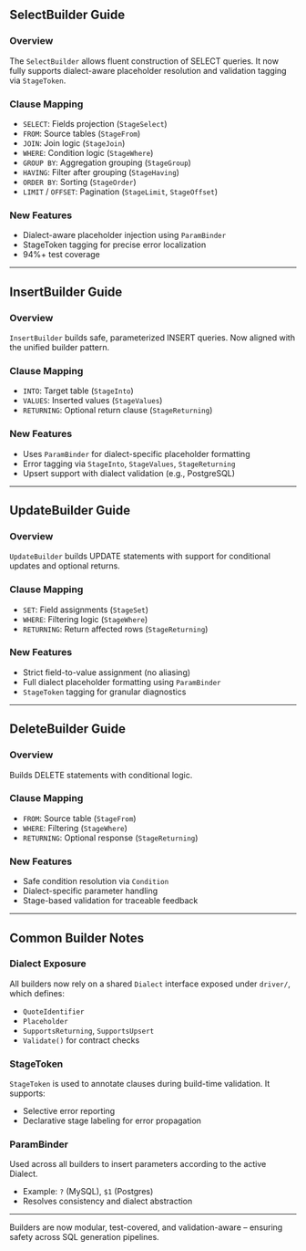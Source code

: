 ## SelectBuilder Guide

### Overview
The `SelectBuilder` allows fluent construction of SELECT queries. It now fully supports dialect-aware placeholder resolution and validation tagging via `StageToken`.

### Clause Mapping
- `SELECT`: Fields projection (`StageSelect`)
- `FROM`: Source tables (`StageFrom`)
- `JOIN`: Join logic (`StageJoin`)
- `WHERE`: Condition logic (`StageWhere`)
- `GROUP BY`: Aggregation grouping (`StageGroup`)
- `HAVING`: Filter after grouping (`StageHaving`)
- `ORDER BY`: Sorting (`StageOrder`)
- `LIMIT` / `OFFSET`: Pagination (`StageLimit`, `StageOffset`)

### New Features
- Dialect-aware placeholder injection using `ParamBinder`
- StageToken tagging for precise error localization
- 94%+ test coverage

---

## InsertBuilder Guide

### Overview
`InsertBuilder` builds safe, parameterized INSERT queries. Now aligned with the unified builder pattern.

### Clause Mapping
- `INTO`: Target table (`StageInto`)
- `VALUES`: Inserted values (`StageValues`)
- `RETURNING`: Optional return clause (`StageReturning`)

### New Features
- Uses `ParamBinder` for dialect-specific placeholder formatting
- Error tagging via `StageInto`, `StageValues`, `StageReturning`
- Upsert support with dialect validation (e.g., PostgreSQL)

---

## UpdateBuilder Guide

### Overview
`UpdateBuilder` builds UPDATE statements with support for conditional updates and optional returns.

### Clause Mapping
- `SET`: Field assignments (`StageSet`)
- `WHERE`: Filtering logic (`StageWhere`)
- `RETURNING`: Return affected rows (`StageReturning`)

### New Features
- Strict field-to-value assignment (no aliasing)
- Full dialect placeholder formatting using `ParamBinder`
- `StageToken` tagging for granular diagnostics

---

## DeleteBuilder Guide

### Overview
Builds DELETE statements with conditional logic.

### Clause Mapping
- `FROM`: Source table (`StageFrom`)
- `WHERE`: Filtering (`StageWhere`)
- `RETURNING`: Optional response (`StageReturning`)

### New Features
- Safe condition resolution via `Condition`
- Dialect-specific parameter handling
- Stage-based validation for traceable feedback

---

## Common Builder Notes

### Dialect Exposure
All builders now rely on a shared `Dialect` interface exposed under `driver/`, which defines:
- `QuoteIdentifier`
- `Placeholder`
- `SupportsReturning`, `SupportsUpsert`
- `Validate()` for contract checks

### StageToken
`StageToken` is used to annotate clauses during build-time validation. It supports:
- Selective error reporting
- Declarative stage labeling for error propagation

### ParamBinder
Used across all builders to insert parameters according to the active Dialect.
- Example: `?` (MySQL), `$1` (Postgres)
- Resolves consistency and dialect abstraction

---

Builders are now modular, test-covered, and validation-aware – ensuring safety across SQL generation pipelines.
